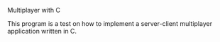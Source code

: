 Multiplayer with C

This program is a test on how to implement a server-client multiplayer application written in C.